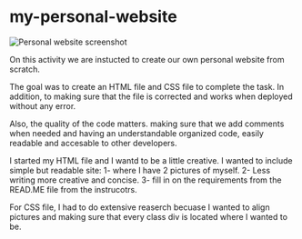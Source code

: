 # my-personal-website
![Personal website screenshot](./Assets/Screen_shot_For_Read_Me_File)












On this activity we are instucted to create our own personal website from scratch. 

The goal was to create an HTML file and CSS file to complete the task. In addition, to making sure that the file is corrected and works when deployed without any error.

Also, the quality of the code matters. making sure that we add comments when needed and having an understandable organized code, easily readable and accesable to other developers.

I started my HTML file and I wantd to be a little creative. I wanted to include simple but readable site:
1-  where I have 2 pictures of myself.
2- Less writing more creative and concise.
3- fill in on the requirements from the READ.ME file from the instrucotrs. 

For CSS file, I had to do extensive reaserch becuase I wanted to align pictures and making sure that every class div is located where I wanted to be. 



